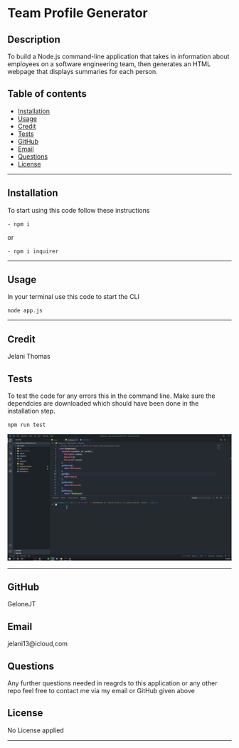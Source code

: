 # Team Profile Generator

  ## Description
  To build a Node.js command-line application that takes in information about employees on a software engineering team, then generates an HTML webpage that displays summaries for each person.

  ## Table of contents
  - [Installation](#installation)
  - [Usage](#usage)
  - [Credit](#credit)
  - [Tests](#tests)
  - [GitHub](#github)
  - [Email](#email)
  - [Questions](#questions)
  - [License](#license)
<hr>

  ## Installation

  To start using this code follow these instructions
  ```
  - npm i
  ```
  or
  ```
  - npm i inquirer
  ```
<hr>

  ## Usage
  In your terminal use this code to start the CLI
  ```
  node app.js
  ```
  <hr>

  ## Credit
  Jelani Thomas

  ## Tests
  To test the code for any errors this in the command line. Make sure the dependcies are downloaded which should have been done in the installation step. 
  ```
  npm run test
  ```

  ![TestsDemo](images\TestedPassed.gif)

  <hr>

  ## GitHub
  GeloneJT

  ## Email
  jelani13@icloud,com

  ## Questions
  Any further questions needed in reagrds to this application or any other repo feel free to contact me via my email or GitHub given above 

  ## License
  No License applied
  <hr>
